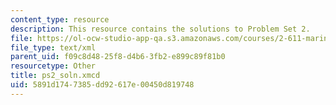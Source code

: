 ```yaml
---
content_type: resource
description: This resource contains the solutions to Problem Set 2.
file: https://ol-ocw-studio-app-qa.s3.amazonaws.com/courses/2-611-marine-power-and-propulsion-fall-2006/5891d1747385dd92617e00450d819748_ps2_soln.xmcd
file_type: text/xml
parent_uid: f09c8d48-25f8-d4b6-3fb2-e899c89f81b0
resourcetype: Other
title: ps2_soln.xmcd
uid: 5891d174-7385-dd92-617e-00450d819748
---
```

